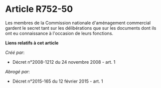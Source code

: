 # Article R752-50

Les membres de la Commission nationale d'aménagement commercial gardent le secret tant sur les délibérations que sur les
documents dont ils ont eu connaissance à l'occasion de leurs fonctions.

**Liens relatifs à cet article**

_Créé par_:

  - Décret n°2008-1212 du 24 novembre 2008 - art. 1

_Abrogé par_:

  - Décret n°2015-165 du 12 février 2015 - art. 1
